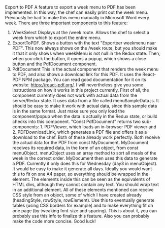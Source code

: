Export to PDF
A feature to export a week menu to PDF has been implemented. In this way, the chef can easily print out the week menu. Previously he had to make this menu manually in Microsoft Word every week.
There are three important components to this feature:
1. WeekSelect
Displays at the /week route. Allows the chef to select a week from which to export the entire menu. 
2. ExportToPDF. 
Shows a button with the text "Exporteer weekmenu naar PDF". This now always shows on the /week route, but you should make it that it only shows when weekMenu is not null in the Redux state. 
Then, when you click the button, it opens a popup, which shows a close button and the PdfDocument component.
3. PdfDocument
This is the actual component that renders the week menu to PDF, and also shows a download link for this PDF. It uses the React-PDF NPM package. You can read good documentation for it on its website: https://react-pdf.org/. I will nevertheless give you some instructions on how it works in this project currently.
First of all, the component currently does not work with actual data from the server/Redux state. It uses data from a file called menuSampleData.js. It should be easy to make it work with actual data, since this sample data is in the same format. Just make sure you only load the component/popup when the data is actually in the Redux state, or build checks into this component.
"Const PdfDocument" returns two sub-components: 1. PDFViewer, which loads an in-browser PDF viewer and 2. PDFDownloadLink, which generates a PDF file and offers it as a download to the chef. Both of these already work perfectly.
Both receive the actual data for the PDF from const MyDocument. 
MyDocument receives its required data, in the form of an object, from const menuObject. menuObject uses an array method to sort all meals of the week in the correct order.
MyDocument then uses this data to generate a PDF. Currently it only does this for Wednesday (day3 in menuObject). It would be easy to make it generate all days. Ideally you would want this to fit on one A4 paper, so everything should be wrapped in the <Page></Page> element. The <View></View> elements inside this can be seen as the equivalents of HTML divs, although they cannot contain any text. You should wrap text in an additional <Text></Text> element. 
All of these elements mentioned can receive CSS style from an object, some of which I have created already (headingStyle, rowStyle, rowElement). Use this to eventually generate tables (using CSS borders for example) and to make everything fit on one page (by tweaking font-size and spacing). 
This is about it, you can probably use this info to finalize this feature. Also you can probably make the code more concise. Good luck!